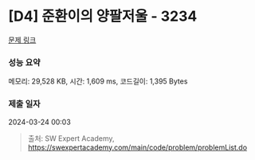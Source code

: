 # [D4] 준환이의 양팔저울 - 3234 

[문제 링크](https://swexpertacademy.com/main/code/problem/problemDetail.do?contestProbId=AWAe7XSKfUUDFAUw) 

### 성능 요약

메모리: 29,528 KB, 시간: 1,609 ms, 코드길이: 1,395 Bytes

### 제출 일자

2024-03-24 00:03



> 출처: SW Expert Academy, https://swexpertacademy.com/main/code/problem/problemList.do